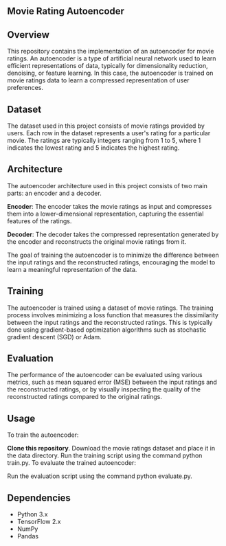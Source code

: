 ## Movie Rating Autoencoder

## Overview

This repository contains the implementation of an autoencoder for movie ratings. An autoencoder is a type of artificial neural network used to learn efficient representations of data, typically for dimensionality reduction, denoising, or feature learning. In this case, the autoencoder is trained on movie ratings data to learn a compressed representation of user preferences.

## Dataset

The dataset used in this project consists of movie ratings provided by users. Each row in the dataset represents a user's rating for a particular movie. The ratings are typically integers ranging from 1 to 5, where 1 indicates the lowest rating and 5 indicates the highest rating.

## Architecture

The autoencoder architecture used in this project consists of two main parts: an encoder and a decoder.

**Encoder**: The encoder takes the movie ratings as input and compresses them into a lower-dimensional representation, capturing the essential features of the ratings.

**Decoder**: The decoder takes the compressed representation generated by the encoder and reconstructs the original movie ratings from it.

The goal of training the autoencoder is to minimize the difference between the input ratings and the reconstructed ratings, encouraging the model to learn a meaningful representation of the data.

## Training
The autoencoder is trained using a dataset of movie ratings. The training process involves minimizing a loss function that measures the dissimilarity between the input ratings and the reconstructed ratings. This is typically done using gradient-based optimization algorithms such as stochastic gradient descent (SGD) or Adam.

## Evaluation
The performance of the autoencoder can be evaluated using various metrics, such as mean squared error (MSE) between the input ratings and the reconstructed ratings, or by visually inspecting the quality of the reconstructed ratings compared to the original ratings.

## Usage
To train the autoencoder:

**Clone this repository**.
Download the movie ratings dataset and place it in the data directory.
Run the training script using the command python train.py.
To evaluate the trained autoencoder:

Run the evaluation script using the command python evaluate.py.

## Dependencies
- Python 3.x
- TensorFlow 2.x
- NumPy
- Pandas
